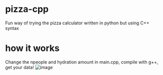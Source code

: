 # pizza-cpp
Fun way of trying the pizza calculator written in python but using C++ syntax

# how it works
Change the npeople and hydration amount in main.cpp, compile with g++, get your data!
![image](https://github.com/user-attachments/assets/858fffe1-ab85-464b-b476-2f3e3f9dfd11)

